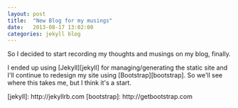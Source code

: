 ```yaml
---
layout: post
title:  "New Blog for my musings"
date:   2013-08-17 13:02:00
categories: jekyll blog
---
```


So I decided to start recording my thoughts and musings on my blog,
finally.  
<p>I ended up using [Jekyll][jekyll] for managing/generating the
static site and I'll continue to redesign my site using
[Bootstrap][bootstrap].  So we'll see where this takes me, but I think
it's a start.</p>
[jekyll]: http://jekyllrb.com
[bootstrap]: http://getbootstrap.com
